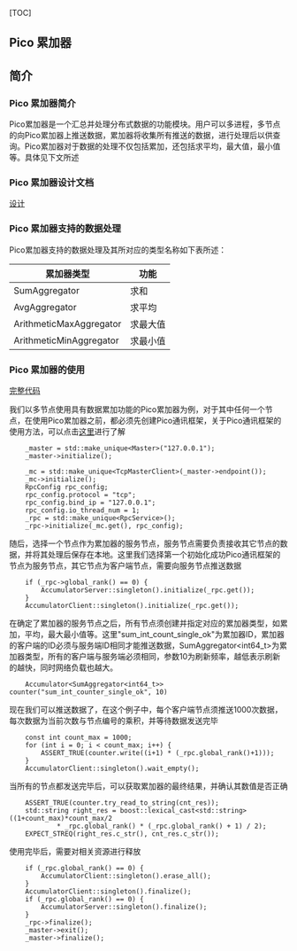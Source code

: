 [TOC]

## Pico 累加器

## 简介

### Pico 累加器简介

Pico累加器是一个汇总并处理分布式数据的功能模块。用户可以多进程，多节点的向Pico累加器上推送数据，累加器将收集所有推送的数据，进行处理后以供查询。Pico累加器对于数据的处理不仅包括累加，还包括求平均，最大值，最小值等。具体见下文所述

### Pico 累加器设计文档

[设计](Design.md)

### Pico 累加器支持的数据处理

Pico累加器支持的数据处理及其所对应的类型名称如下表所述：

| 累加器类型 | 功能     |
| -------- | -------- |
| SumAggregator | 求和 |
| AvgAggregator | 求平均 |
| ArithmeticMaxAggregator | 求最大值 |
| ArithmeticMinAggregator | 求最小值 |

### Pico 累加器的使用

[完整代码](../test/accumulator_test.cpp)

我们以多节点使用具有数据累加功能的Pico累加器为例，对于其中任何一个节点，在使用Pico累加器之前，都必须先创建Pico通讯框架，关于Pico通讯框架的使用方法，可以点击[这里](../rpc/README.md)进行了解

```
    _master = std::make_unique<Master>("127.0.0.1");
    _master->initialize();

    _mc = std::make_unique<TcpMasterClient>(_master->endpoint());
    _mc->initialize();
    RpcConfig rpc_config;
    rpc_config.protocol = "tcp";
    rpc_config.bind_ip = "127.0.0.1";
    rpc_config.io_thread_num = 1;
    _rpc = std::make_unique<RpcService>();
    _rpc->initialize(_mc.get(), rpc_config);
```

随后，选择一个节点作为累加器的服务节点，服务节点需要负责接收其它节点的数据，并将其处理后保存在本地。这里我们选择第一个初始化成功Pico通讯框架的节点为服务节点，其它节点为客户端节点，需要向服务节点推送数据

```
    if (_rpc->global_rank() == 0) {
        AccumulatorServer::singleton().initialize(_rpc.get());
    }
    AccumulatorClient::singleton().initialize(_rpc.get());
```

在确定了累加器的服务节点之后，所有节点须创建并指定对应的累加器类型，如累加，平均，最大最小值等。这里"sum_int_count_single_ok"为累加器ID，累加器的客户端的ID必须与服务端ID相同才能推送数据，SumAggregator<int64_t>为累加器类型，所有的客户端与服务端必须相同，参数10为刷新频率，越低表示刷新的越快，同时网络负载也越大。

```
    Accumulator<SumAggregator<int64_t>> counter("sum_int_counter_single_ok", 10)
```

现在我们可以推送数据了，在这个例子中，每个客户端节点须推送1000次数据，每次数据为当前次数与节点编号的乘积，并等待数据发送完毕

```
    const int count_max = 1000;
    for (int i = 0; i < count_max; i++) {
        ASSERT_TRUE(counter.write((i+1) * (_rpc.global_rank()+1)));
    }
    AccumulatorClient::singleton().wait_empty();
```

当所有的节点都发送完毕后，可以获取累加器的最终结果，并确认其数值是否正确

```
    ASSERT_TRUE(counter.try_read_to_string(cnt_res));
    std::string right_res = boost::lexical_cast<std::string>((1+count_max)*count_max/2
            * _rpc.global_rank() * (_rpc.global_rank() + 1) / 2);
    EXPECT_STREQ(right_res.c_str(), cnt_res.c_str());
```

使用完毕后，需要对相关资源进行释放

```
    if (_rpc.global_rank() == 0) {
        AccumulatorClient::singleton().erase_all();
    }
    AccumulatorClient::singleton().finalize();
    if (_rpc.global_rank() == 0) {
        AccumulatorServer::singleton().finalize();
    }
    _rpc->finalize();
    _master->exit();
    _master->finalize();
```
